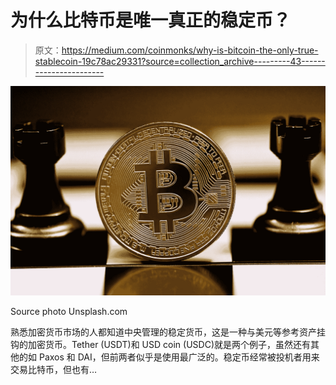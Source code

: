 # 为什么比特币是唯一真正的稳定币？

> 原文：<https://medium.com/coinmonks/why-is-bitcoin-the-only-true-stablecoin-19c78ac29331?source=collection_archive---------43----------------------->

![](img/b77f8583285a62c2716e2b3ac1a9ff51.png)

Source photo Unsplash.com

熟悉加密货币市场的人都知道中央管理的稳定货币，这是一种与美元等参考资产挂钩的加密货币。Tether (USDT)和 USD coin (USDC)就是两个例子，虽然还有其他的如 Paxos 和 DAI，但前两者似乎是使用最广泛的。稳定币经常被投机者用来交易比特币，但也有…